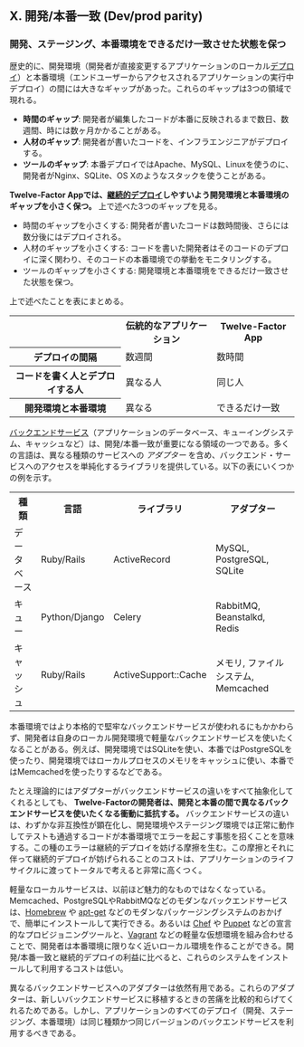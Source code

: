 ## X. 開発/本番一致 (Dev/prod parity)
### 開発、ステージング、本番環境をできるだけ一致させた状態を保つ

歴史的に、開発環境（開発者が直接変更するアプリケーションのローカル[デプロイ](/codebase)）と本番環境（エンドユーザーからアクセスされるアプリケーションの実行中デプロイ）の間には大きなギャップがあった。これらのギャップは3つの領域で現れる。

* **時間のギャップ**: 開発者が編集したコードが本番に反映されるまで数日、数週間、時には数ヶ月かかることがある。
* **人材のギャップ**: 開発者が書いたコードを、インフラエンジニアがデプロイする。
* **ツールのギャップ**: 本番デプロイではApache、MySQL、Linuxを使うのに、開発者がNginx、SQLite、OS Xのようなスタックを使うことがある。

**Twelve-Factor Appでは、[継続的デプロイ](http://www.avc.com/a_vc/2011/02/continuous-deployment.html)しやすいよう開発環境と本番環境のギャップを小さく保つ。** 上で述べた3つのギャップを見る。

* 時間のギャップを小さくする: 開発者が書いたコードは数時間後、さらには数分後にはデプロイされる。
* 人材のギャップを小さくする: コードを書いた開発者はそのコードのデプロイに深く関わり、そのコードの本番環境での挙動をモニタリングする。
* ツールのギャップを小さくする: 開発環境と本番環境をできるだけ一致させた状態を保つ。

上で述べたことを表にまとめる。

<table>
  <tr>
    <th></th>
    <th>伝統的なアプリケーション</th>
    <th>Twelve-Factor App</th>
  </tr>
  <tr>
    <th>デプロイの間隔</th>
    <td>数週間</td>
    <td>数時間</td>
  </tr>
  <tr>
    <th>コードを書く人とデプロイする人</th>
    <td>異なる人</td>
    <td>同じ人</td>
  </tr>
  <tr>
    <th>開発環境と本番環境</th>
    <td>異なる</td>
    <td>できるだけ一致</td>
  </tr>
</table>


[バックエンドサービス](/backing-services)（アプリケーションのデータベース、キューイングシステム、キャッシュなど）は、開発/本番一致が重要になる領域の一つである。多くの言語は、異なる種類のサービスへの *アダプター* を含め、バックエンド・サービスへのアクセスを単純化するライブラリを提供している。以下の表にいくつかの例を示す。


<table>
  <tr>
    <th>種類</th>
    <th>言語</th>
    <th>ライブラリ</th>
    <th>アダプター</th>
  </tr>
  <tr>
    <td>データベース</td>
    <td>Ruby/Rails</td>
    <td>ActiveRecord</td>
    <td>MySQL, PostgreSQL, SQLite</td>
  </tr>
  <tr>
    <td>キュー</td>
    <td>Python/Django</td>
    <td>Celery</td>
    <td>RabbitMQ, Beanstalkd, Redis</td>
  </tr>
  <tr>
    <td>キャッシュ</td>
    <td>Ruby/Rails</td>
    <td>ActiveSupport::Cache</td>
    <td>メモリ, ファイルシステム, Memcached</td>
  </tr>
</table>

本番環境ではより本格的で堅牢なバックエンドサービスが使われるにもかかわらず、開発者は自身のローカル開発環境で軽量なバックエンドサービスを使いたくなることがある。例えば、開発環境ではSQLiteを使い、本番ではPostgreSQLを使ったり、開発環境ではローカルプロセスのメモリをキャッシュに使い、本番ではMemcachedを使ったりするなどである。

たとえ理論的にはアダプターがバックエンドサービスの違いをすべて抽象化してくれるとしても、 **Twelve-Factorの開発者は、開発と本番の間で異なるバックエンドサービスを使いたくなる衝動に抵抗する。** バックエンドサービスの違いは、わずかな非互換性が顕在化し、開発環境やステージング環境では正常に動作してテストも通過するコードが本番環境でエラーを起こす事態を招くことを意味する。この種のエラーは継続的デプロイを妨げる摩擦を生む。この摩擦とそれに伴って継続的デプロイが妨げられることのコストは、アプリケーションのライフサイクルに渡ってトータルで考えると非常に高くつく。

軽量なローカルサービスは、以前ほど魅力的なものではなくなっている。Memcached、PostgreSQLやRabbitMQなどのモダンなバックエンドサービスは、[Homebrew](http://mxcl.github.com/homebrew/) や [apt-get](https://help.ubuntu.com/community/AptGet/Howto) などのモダンなパッケージングシステムのおかげで、簡単にインストールして実行できる。あるいは [Chef](http://www.opscode.com/chef/) や [Puppet](http://docs.puppetlabs.com/) などの宣言的なプロビジョニングツールと、[Vagrant](http://vagrantup.com/) などの軽量な仮想環境を組み合わせることで、開発者は本番環境に限りなく近いローカル環境を作ることができる。開発/本番一致と継続的デプロイの利益に比べると、これらのシステムをインストールして利用するコストは低い。

異なるバックエンドサービスへのアダプターは依然有用である。これらのアダプターは、新しいバックエンドサービスに移植するときの苦痛を比較的和らげてくれるためである。しかし、アプリケーションのすべてのデプロイ（開発、ステージング、本番環境）は同じ種類かつ同じバージョンのバックエンドサービスを利用するべきである。
